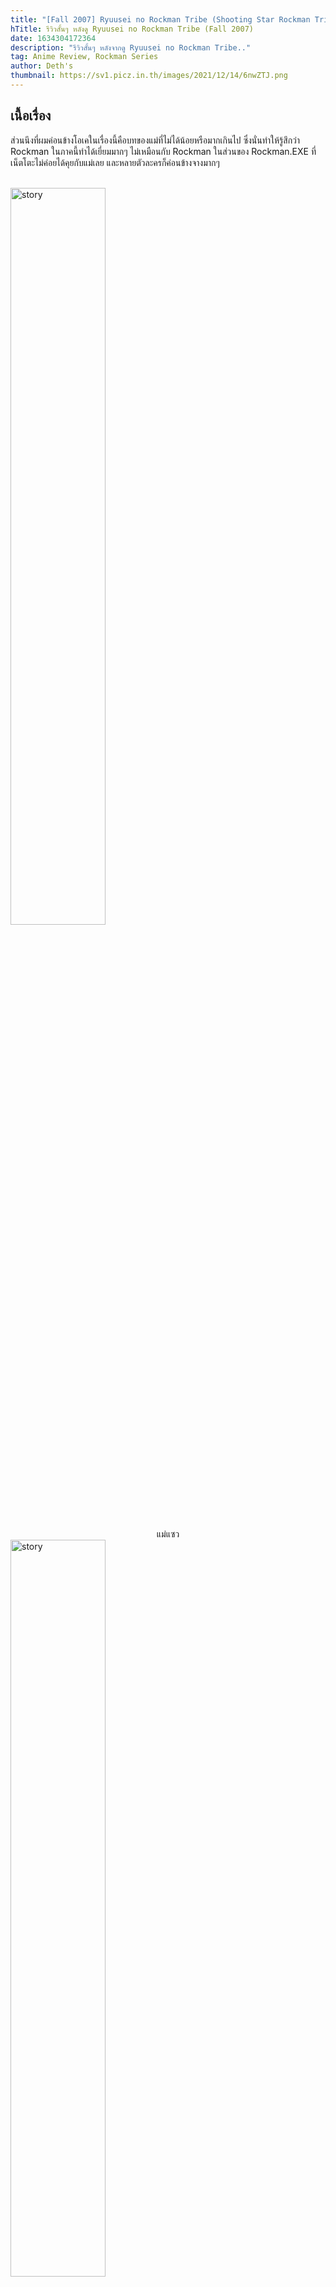 ```yaml
---
title: "[Fall 2007] Ryuusei no Rockman Tribe (Shooting Star Rockman Tribe)"
hTitle: รีวิวสั้นๆ หลังดู Ryuusei no Rockman Tribe (Fall 2007)
date: 1634304172364
description: "รีวิวสั้นๆ หลังจากดู Ryuusei no Rockman Tribe.."
tag: Anime Review, Rockman Series
author: Deth's
thumbnail: https://sv1.picz.in.th/images/2021/12/14/6nwZTJ.png
---
```

## เนื้อเรื่อง
ส่วนนึงที่ผมค่อนข้างโอเคในเรื่องนี้คือบทของแม่ที่ไม่ได้น้อยหรือมากเกินไป ซึ่งนั่นทำให้รู้สึกว่า Rockman ในภาคนี้ทำได้เยี่ยมมากๆ ไม่เหมือนกับ Rockman ในส่วนของ Rockman.EXE ที่เน็ตโตะไม่ค่อยได้คุยกับแม่เลย และหลายตัวละครก็ค่อนข้างจางมากๆ 
<br /><br />

<img src="https://box.lolis.love/0/ri5d4.png" alt="story" width="55%" />
<center class="text-desp">แม่แซว</center>
<img src="https://box.lolis.love/0/5480d.png" alt="story" width="55%" />
<center class="text-desp">ลูกเขิน</center>
<br />

## ตัวละคร
Design ตัวละครต่างๆ ในภาคนี้ถือว่าดีมากๆ ไม่ว่าจะเป็น Bly, Yeti, Phantom และร่างต่างๆ ของ Rockman แต่สิ่งที่ผมสงสัยในภาคนี้คือ ร่างมีทั้งหมด 3 ร่าง แต่ว่าทั้งเรื่องใช้แค่ร่าง Thunder Zerker แล้วก็ร่างผสมเลย ซึ่งมันทำให้ผมงงมากด้วย และ ยังมีตอนจบที่เอาชาว FM ที่โดน Gemini ฆ่าตายเมื่อภาคก่อนกลับมาอีก

<img src="https://box.lolis.love/0/4s89u.png" alt="character" width="55%" />
<center class="text-desp">Thunder Zerker</center>
<br /><br />
<img src="https://box.lolis.love/0/zhxer.jpg" alt="character" width="55%" />
<center class="text-desp">Tribe King</center>
<br />

## ป.ล.
#### เหมือนจะปูบทให้"ลูน่า" แต่นางเอกจริงๆ คือ "มิโซระ" ขอบคุณครับ
<img src="https://box.lolis.love/0/ds1w4.png" alt="misora" width="60%" />
<center class="text-desp">จับมือ</center>
<br /><br />
<img src="https://box.lolis.love/0/5ahlv.png" alt="misora" width="60%" />
<center class="text-desp">แล้วลากไปแล้วครับ</center>
<br /><br />
<img src="https://box.lolis.love/0/x7jc4.png" alt="misora" width="60%" />
<center class="text-desp">น่ารักที่สุด 💕</center>
<br /><br />

<img src="https://img.shields.io/badge/Score-9%2F10-coral?style=for-the-badge" alt="score">
